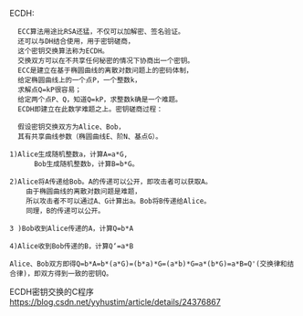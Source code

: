 ECDH:

      ECC算法用途比RSA还猛，不仅可以加解密、签名验证。
      还可以与DH结合使用，用于密钥磋商，
      这个密钥交换算法称为ECDH。
      交换双方可以在不共享任何秘密的情况下协商出一个密钥。
      ECC是建立在基于椭圆曲线的离散对数问题上的密码体制，
      给定椭圆曲线上的一个点P，一个整数k，
      求解点Q=kP很容易；
      给定两个点P、Q，知道Q=kP，求整数k确是一个难题。
      ECDH即建立在此数学难题之上。密钥磋商过程：

      假设密钥交换双方为Alice、Bob，
      其有共享曲线参数（椭圆曲线E、阶N、基点G）。

	1)Alice生成随机整数a，计算A=a*G,
          Bob生成随机整数b，计算B=b*G。
	
	2)Alice将A传递给Bob。A的传递可以公开，即攻击者可以获取A。
		由于椭圆曲线的离散对数问题是难题，
		所以攻击者不可以通过A、G计算出a。Bob将B传递给Alice。
		同理，B的传递可以公开。
	
	3 )Bob收到Alice传递的A，计算Q=b*A
	
	4)Alice收到Bob传递的B，计算Q‘=a*B
	
	Alice、Bob双方即得Q=b*A=b*(a*G)=(b*a)*G=(a*b)*G=a*(b*G)=a*B=Q'(交换律和结合律)，即双方得到一致的密钥Q。



ECDH密钥交换的C程序
https://blog.csdn.net/yyhustim/article/details/24376867

